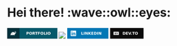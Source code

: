 <h1> Hei there! :wave::owl::eyes: </h1>

<p>
    <a href="https://laulina.github.io/portfolio/" target="_blank"><img src="./images/portfolio-badge.svg" height=25></a>
    <a href="https://drive.google.com/drive/folders/1LHM9GTREACQl30u00lpV_MySo0ztRBSN?usp=sharing" target="_blank"><img src=".images/googledrive-badge.svg" height=25></a>
    <a href="https://www.linkedin.com/in/lauraliisana" target="_blank"><img src="./images/linkedin-badge.svg" height=25></a>
    <a href="https://dev.to/laulina" target="_blank"><img src="./images/devto-badge.svg" height=25></a>
</p>

<!--
**laulina/laulina** is a ✨ _special_ ✨ repository because its `README.md` (this file) appears on your GitHub profile.

Here are some ideas to get you started:

- 🔭 I’m currently working on ...
- 🌱 I’m currently learning ...
- 👯 I’m looking to collaborate on ...
- 🤔 I’m looking for help with ...
- 💬 Ask me about ...
- 📫 How to reach me: ...
- 😄 Pronouns: ...
- ⚡ Fun fact: ...
-->
